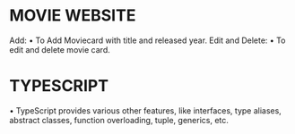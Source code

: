 # MOVIE WEBSITE

Add: • To Add Moviecard with title and released year. Edit and Delete: • To edit and delete movie card.






# TYPESCRIPT

• TypeScript provides various other features, like interfaces, type aliases, abstract classes, function overloading, tuple, generics, etc.

